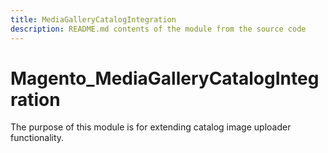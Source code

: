 ```yaml
---
title: MediaGalleryCatalogIntegration
description: README.md contents of the module from the source code
---
```


# Magento_MediaGalleryCatalogIntegration

The purpose of this module is for extending catalog image uploader functionality.

